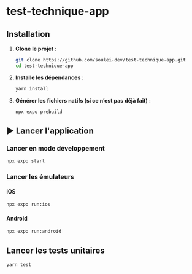 # test-technique-app

## Installation

1. **Clone le projet** :

   ```sh
   git clone https://github.com/soulei-dev/test-technique-app.git
   cd test-technique-app
   ```

2. **Installe les dépendances** :

   ```sh
   yarn install
   ```

3. **Générer les fichiers natifs (si ce n’est pas déjà fait)** :
   ```sh
   npx expo prebuild
   ```

## ▶️ Lancer l'application

### Lancer en mode développement

```sh
npx expo start
```

### Lancer les émulateurs

#### iOS

```sh
npx expo run:ios
```

#### Android

```sh
npx expo run:android
```

## Lancer les tests unitaires

```sh
yarn test
```
